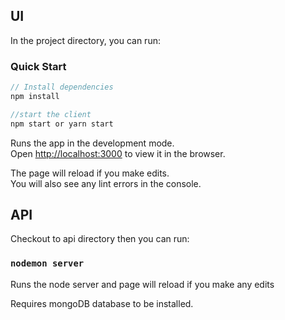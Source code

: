 

## UI

In the project directory, you can run:

### Quick Start
```javascript
// Install dependencies
npm install

//start the client
npm start or yarn start
```
Runs the app in the development mode.<br>
Open [http://localhost:3000](http://localhost:3000) to view it in the browser.

The page will reload if you make edits.<br>
You will also see any lint errors in the console.


## API

Checkout to api directory then you can run:

### `nodemon server`

Runs the node server and page will reload if you make any edits

Requires mongoDB database to be installed.
